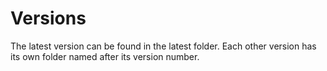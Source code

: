 # Versions

The latest version can be found in the latest folder.
Each other version has its own folder named after its version number.

